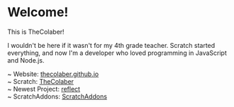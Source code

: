 # Welcome!
This is TheColaber!

I wouldn't be here if it wasn't for my 4th grade teacher. Scratch started everything, and now I'm a developer who loved programming in JavaScript and Node.js.

~ Website: [thecolaber.github.io](https://thecolaber.github.io)  
~ Scratch: [TheColaber](https://scratch.mit.edu/users/TheColaber)  
~ Newest Project: [reflect](https://thecolaber.github.io/reflect)  
~ ScratchAddons: [ScratchAddons](https://scratchaddons.com)  
